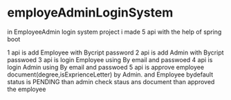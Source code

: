 # employeAdminLoginSystem
in EmployeeAdmin login system project i made 5 api with the help of spring boot

1 api is add Employee with Bycript password
2 api is add Admin with Bycript passwoed
3 api is login Employee using By email and passwoed 
4 api is login Admin using By email and passwoed 
5 api is approve employee document(degree,isExprienceLetter) by Admin. and Employee bydefault status is PENDING than admin check staus ans document than approved the employee
